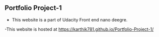 ## Portfolio Project-1

- This website is a part of Udacity Front end nano deegre.

-This website is hosted at https://karthik781.github.io/Portfolio-Project-1/
